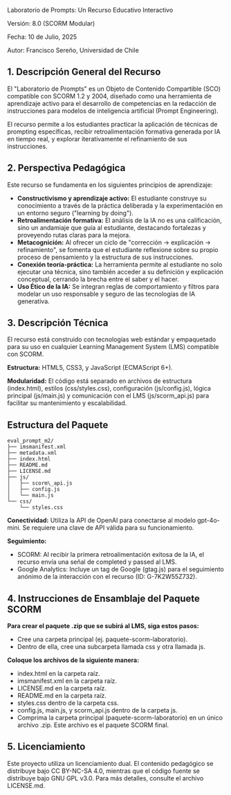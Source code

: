 Laboratorio de Prompts: Un Recurso Educativo Interactivo

Versión: 8.0 (SCORM Modular)

Fecha: 10 de Julio, 2025

Autor: Francisco Sereño, Universidad de Chile

## 1. Descripción General del Recurso
El "Laboratorio de Prompts" es un Objeto de Contenido Compartible (SCO) compatible con SCORM 1.2 y 2004, diseñado como una herramienta de aprendizaje activo para el desarrollo de competencias en la redacción de instrucciones para modelos de inteligencia artificial (Prompt Engineering).

El recurso permite a los estudiantes practicar la aplicación de técnicas de prompting específicas, recibir retroalimentación formativa generada por IA en tiempo real, y explorar iterativamente el refinamiento de sus instrucciones.

## 2. Perspectiva Pedagógica
Este recurso se fundamenta en los siguientes principios de aprendizaje:

- **Constructivismo y aprendizaje activo:** El estudiante construye su conocimiento a través de la práctica deliberada y la experimentación en un entorno seguro ("learning by doing").
- **Retroalimentación formativa:** El análisis de la IA no es una calificación, sino un andamiaje que guía al estudiante, destacando fortalezas y proveyendo rutas claras para la mejora.
- **Metacognición:** Al ofrecer un ciclo de "corrección -> explicación -> refinamiento", se fomenta que el estudiante reflexione sobre su propio proceso de pensamiento y la estructura de sus instrucciones.
- **Conexión teoría-práctica:** La herramienta permite al estudiante no solo ejecutar una técnica, sino también acceder a su definición y explicación conceptual, cerrando la brecha entre el saber y el hacer.
- **Uso Ético de la IA:** Se integran reglas de comportamiento y filtros para modelar un uso responsable y seguro de las tecnologías de IA generativa.

## 3. Descripción Técnica
El recurso está construido con tecnologías web estándar y empaquetado para su uso en cualquier Learning Management System (LMS) compatible con SCORM.

**Estructura:** HTML5, CSS3, y JavaScript (ECMAScript 6+).

**Modularidad:** El código está separado en archivos de estructura (index.html), estilos (css/styles.css), configuración (js/config.js), lógica principal (js/main.js) y comunicación con el LMS (js/scorm_api.js) para facilitar su mantenimiento y escalabilidad.

## Estructura del Paquete
```
eval_prompt_m2/
├── imsmanifest.xml
├── metadata.xml
├── index.html
├── README.md
├── LICENSE.md
├── js/
│   ├── scorm\_api.js
│   ├── config.js
│   └── main.js
└── css/
    └── styles.css
```
**Conectividad:** Utiliza la API de OpenAI para conectarse al modelo gpt-4o-mini. Se requiere una clave de API válida para su funcionamiento.

**Seguimiento:**
- SCORM: Al recibir la primera retroalimentación exitosa de la IA, el recurso envía una señal de completed y passed al LMS.
- Google Analytics: Incluye un tag de Google (gtag.js) para el seguimiento anónimo de la interacción con el recurso (ID: G-7K2W55Z732).

## 4. Instrucciones de Ensamblaje del Paquete SCORM
**Para crear el paquete .zip que se subirá al LMS, siga estos pasos:**
- Cree una carpeta principal (ej. paquete-scorm-laboratorio).
- Dentro de ella, cree una subcarpeta llamada css y otra llamada js.

**Coloque los archivos de la siguiente manera:**
- index.html en la carpeta raíz.
- imsmanifest.xml en la carpeta raíz.
- LICENSE.md en la carpeta raíz.
- README.md en la carpeta raíz.
- styles.css dentro de la carpeta css.
- config.js, main.js, y scorm_api.js dentro de la carpeta js.
- Comprima la carpeta principal (paquete-scorm-laboratorio) en un único archivo .zip. Este archivo es el paquete SCORM final.

## 5. Licenciamiento
Este proyecto utiliza un licenciamiento dual. El contenido pedagógico se distribuye bajo CC BY-NC-SA 4.0, mientras que el código fuente se distribuye bajo GNU GPL v3.0. Para más detalles, consulte el archivo LICENSE.md.
